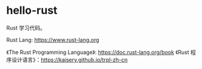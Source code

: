 # hello-rust

Rust 学习代码。

Rust Lang: https://www.rust-lang.org

《The Rust Programming Language》: https://doc.rust-lang.org/book
《Rust 程序设计语言》：https://kaisery.github.io/trpl-zh-cn